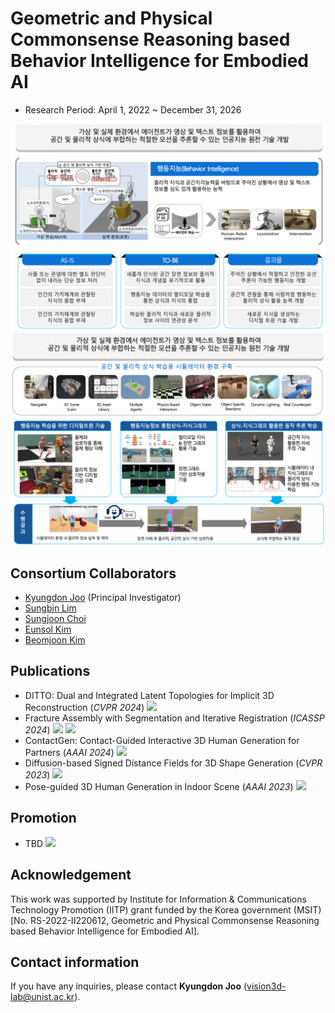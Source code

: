 # Geometric and Physical Commonsense Reasoning based Behavior Intelligence for Embodied AI 
- Research Period: April 1, 2022 ~ December 31, 2026

<img src="../src/Teaser1.png"/>
<img src="../src/Teaser2.png"/>

## Consortium Collaborators
- [Kyungdon Joo](https://unist.info/) (Principal Investigator)
- [Sungbin Lim](https://www.sungbin-lim.net/)
- [Sungjoon Choi](https://sites.google.com/view/sungjoon-choi/home)
- [Eunsol Kim](http://hyumllab.hanyang.ac.kr/)
- [Beomjoon Kim](https://beomjoonkim.github.io/)


## Publications
- DITTO: Dual and Integrated Latent Topologies for Implicit 3D Reconstruction (*CVPR 2024*) <a href="https://arxiv.org/abs/2403.05005" target="_blank"><img src="https://img.shields.io/badge/link-blue"/></a>
- Fracture Assembly with Segmentation and Iterative Registration (*ICASSP 2024*) <a href="https://ieeexplore.ieee.org/abstract/document/10447659" target="_blank"><img src="https://img.shields.io/badge/link-blue"/></a> <a href="ttps://github.com/CommonSense-based-Behavior-Intelligence/FRASIER" target="_blank"><img src="https://img.shields.io/badge/code-gray"/></a> 
- ContactGen: Contact-Guided Interactive 3D Human Generation for Partners (*AAAI 2024*) <a href="[https://openaccess.thecvf.com/content/CVPR2023/html/Shim_Diffusion-Based_Signed_Distance_Fields_for_3D_Shape_Generation_CVPR_2023_paper.html](https://arxiv.org/abs/2401.17212)" target="_blank"><img src="https://img.shields.io/badge/link-blue"/></a>
- Diffusion-based Signed Distance Fields for 3D Shape Generation (*CVPR 2023*) <a href="https://openaccess.thecvf.com/content/CVPR2023/html/Shim_Diffusion-Based_Signed_Distance_Fields_for_3D_Shape_Generation_CVPR_2023_paper.html" target="_blank"><img src="https://img.shields.io/badge/link-blue"/></a>
- Pose-guided 3D Human Generation in Indoor Scene (*AAAI 2023*) <a href="https://ojs.aaai.org/index.php/AAAI/article/view/25195" target="_blank"><img src="https://img.shields.io/badge/link-blue"/></a> 


## Promotion
- TBD <a href="https://ojs.aaai.org/index.php/AAAI/article/view/25195" target="_blank"><img src="https://img.shields.io/badge/link-blue"/></a>

## Acknowledgement
This work was supported by Institute for Information & Communications Technology Promotion (IITP) grant funded by the Korea government (MSIT) [No. RS-2022-II220612, Geometric and Physical Commonsense Reasoning based Behavior Intelligence for Embodied AI].

## Contact information
If you have any inquiries, please contact **Kyungdon Joo** (vision3d-lab@unist.ac.kr).
